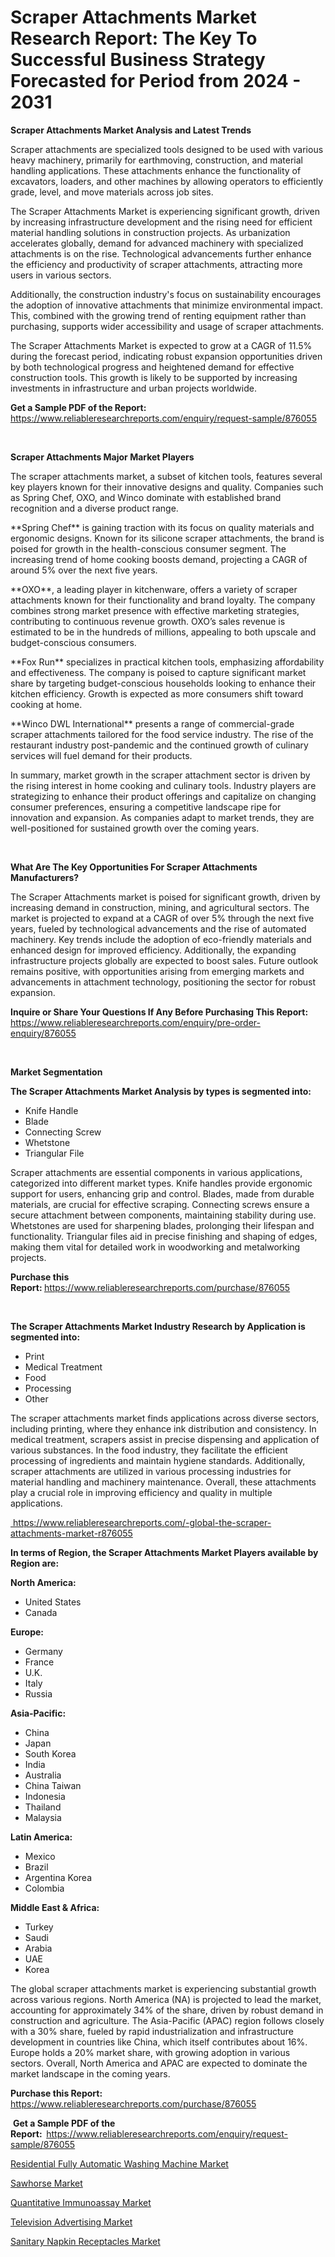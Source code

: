 <p><h1>Scraper Attachments Market Research Report: The Key To Successful Business Strategy Forecasted for Period from 2024 - 2031</h1></p><p><strong>Scraper Attachments Market Analysis and Latest Trends</strong></p>
<p><p>Scraper attachments are specialized tools designed to be used with various heavy machinery, primarily for earthmoving, construction, and material handling applications. These attachments enhance the functionality of excavators, loaders, and other machines by allowing operators to efficiently grade, level, and move materials across job sites. </p><p>The Scraper Attachments Market is experiencing significant growth, driven by increasing infrastructure development and the rising need for efficient material handling solutions in construction projects. As urbanization accelerates globally, demand for advanced machinery with specialized attachments is on the rise. Technological advancements further enhance the efficiency and productivity of scraper attachments, attracting more users in various sectors.</p><p>Additionally, the construction industry's focus on sustainability encourages the adoption of innovative attachments that minimize environmental impact. This, combined with the growing trend of renting equipment rather than purchasing, supports wider accessibility and usage of scraper attachments. </p><p>The Scraper Attachments Market is expected to grow at a CAGR of 11.5% during the forecast period, indicating robust expansion opportunities driven by both technological progress and heightened demand for effective construction tools. This growth is likely to be supported by increasing investments in infrastructure and urban projects worldwide.</p></p>
<p><strong>Get a Sample PDF of the Report:&nbsp;</strong> <a href="https://www.reliableresearchreports.com/enquiry/request-sample/876055">https://www.reliableresearchreports.com/enquiry/request-sample/876055</a></p>
<p>&nbsp;</p>
<p><strong>Scraper Attachments Major Market Players</strong></p>
<p><p>The scraper attachments market, a subset of kitchen tools, features several key players known for their innovative designs and quality. Companies such as Spring Chef, OXO, and Winco dominate with established brand recognition and a diverse product range.</p><p>**Spring Chef** is gaining traction with its focus on quality materials and ergonomic designs. Known for its silicone scraper attachments, the brand is poised for growth in the health-conscious consumer segment. The increasing trend of home cooking boosts demand, projecting a CAGR of around 5% over the next five years.</p><p>**OXO**, a leading player in kitchenware, offers a variety of scraper attachments known for their functionality and brand loyalty. The company combines strong market presence with effective marketing strategies, contributing to continuous revenue growth. OXO’s sales revenue is estimated to be in the hundreds of millions, appealing to both upscale and budget-conscious consumers.</p><p>**Fox Run** specializes in practical kitchen tools, emphasizing affordability and effectiveness. The company is poised to capture significant market share by targeting budget-conscious households looking to enhance their kitchen efficiency. Growth is expected as more consumers shift toward cooking at home.</p><p>**Winco DWL International** presents a range of commercial-grade scraper attachments tailored for the food service industry. The rise of the restaurant industry post-pandemic and the continued growth of culinary services will fuel demand for their products.</p><p>In summary, market growth in the scraper attachment sector is driven by the rising interest in home cooking and culinary tools. Industry players are strategizing to enhance their product offerings and capitalize on changing consumer preferences, ensuring a competitive landscape ripe for innovation and expansion. As companies adapt to market trends, they are well-positioned for sustained growth over the coming years.</p></p>
<p>&nbsp;</p>
<p><strong>What Are The Key Opportunities For Scraper Attachments Manufacturers?</strong></p>
<p><p>The Scraper Attachments market is poised for significant growth, driven by increasing demand in construction, mining, and agricultural sectors. The market is projected to expand at a CAGR of over 5% through the next five years, fueled by technological advancements and the rise of automated machinery. Key trends include the adoption of eco-friendly materials and enhanced design for improved efficiency. Additionally, the expanding infrastructure projects globally are expected to boost sales. Future outlook remains positive, with opportunities arising from emerging markets and advancements in attachment technology, positioning the sector for robust expansion.</p></p>
<p><strong>Inquire or Share Your Questions If Any Before Purchasing This Report:</strong> <a href="https://www.reliableresearchreports.com/enquiry/pre-order-enquiry/876055">https://www.reliableresearchreports.com/enquiry/pre-order-enquiry/876055</a></p>
<p>&nbsp;</p>
<p><strong>Market Segmentation</strong></p>
<p><strong>The Scraper Attachments Market Analysis by types is segmented into:</strong></p>
<p><ul><li>Knife Handle</li><li>Blade</li><li>Connecting Screw</li><li>Whetstone</li><li>Triangular File</li></ul></p>
<p><p>Scraper attachments are essential components in various applications, categorized into different market types. Knife handles provide ergonomic support for users, enhancing grip and control. Blades, made from durable materials, are crucial for effective scraping. Connecting screws ensure a secure attachment between components, maintaining stability during use. Whetstones are used for sharpening blades, prolonging their lifespan and functionality. Triangular files aid in precise finishing and shaping of edges, making them vital for detailed work in woodworking and metalworking projects.</p></p>
<p><strong>Purchase this Report:&nbsp;</strong><a href="https://www.reliableresearchreports.com/purchase/876055">https://www.reliableresearchreports.com/purchase/876055</a></p>
<p>&nbsp;</p>
<p><strong>The Scraper Attachments Market Industry Research by Application is segmented into:</strong></p>
<p><ul><li>Print</li><li>Medical Treatment</li><li>Food</li><li>Processing</li><li>Other</li></ul></p>
<p><p>The scraper attachments market finds applications across diverse sectors, including printing, where they enhance ink distribution and consistency. In medical treatment, scrapers assist in precise dispensing and application of various substances. In the food industry, they facilitate the efficient processing of ingredients and maintain hygiene standards. Additionally, scraper attachments are utilized in various processing industries for material handling and machinery maintenance. Overall, these attachments play a crucial role in improving efficiency and quality in multiple applications.</p></p>
<p><a href="https://www.reliableresearchreports.com/-global-the-scraper-attachments-market-r876055">&nbsp;https://www.reliableresearchreports.com/-global-the-scraper-attachments-market-r876055</a></p>
<p><strong>In terms of Region, the Scraper Attachments Market Players available by Region are:</strong></p>
<p>
    <p> <strong> North America: </strong>
        <ul>
            <li>United States</li>
            <li>Canada</li>
        </ul>
        </p> 
    <p> <strong> Europe: </strong>
        <ul>
            <li>Germany</li>
            <li>France</li>
            <li>U.K.</li>
            <li>Italy</li>
            <li>Russia</li>
        </ul>
        </p> 
    <p> <strong> Asia-Pacific: </strong>
        <ul>
            <li>China</li>
            <li>Japan</li>
            <li>South Korea</li>
            <li>India</li>
            <li>Australia</li>
            <li>China Taiwan</li>
            <li>Indonesia</li>
            <li>Thailand</li>
            <li>Malaysia</li>
        </ul>
        </p> 
    <p> <strong> Latin America: </strong>
        <ul>
            <li>Mexico</li>
            <li>Brazil</li>
            <li>Argentina Korea</li>
            <li>Colombia</li>
        </ul>
        </p> 
    <p> <strong> Middle East & Africa: </strong>
        <ul>
            <li>Turkey</li>
            <li>Saudi</li>
            <li>Arabia</li>
            <li>UAE</li>
            <li>Korea</li>
        </ul>
    </p>
    </p>
<p><p>The global scraper attachments market is experiencing substantial growth across various regions. North America (NA) is projected to lead the market, accounting for approximately 34% of the share, driven by robust demand in construction and agriculture. The Asia-Pacific (APAC) region follows closely with a 30% share, fueled by rapid industrialization and infrastructure development in countries like China, which itself contributes about 16%. Europe holds a 20% market share, with growing adoption in various sectors. Overall, North America and APAC are expected to dominate the market landscape in the coming years.</p></p>
<p><strong>Purchase this Report: </strong><a href="https://www.reliableresearchreports.com/purchase/876055">https://www.reliableresearchreports.com/purchase/876055</a></p>
<p>&nbsp;<strong>Get a Sample PDF of the Report:&nbsp;&nbsp;</strong><a href="https://www.reliableresearchreports.com/enquiry/request-sample/876055">https://www.reliableresearchreports.com/enquiry/request-sample/876055</a></p>
<p><strong></strong></p>
<p><p><a href="https://issuu.com/reportprime-2/docs/residential-fully-automatic-washing_cfcc59c07f3b44">Residential Fully Automatic Washing Machine Market</a></p><p><a href="https://github.com/prosalinda88/Market-Research-Report-List-6/blob/main/sawhorse-market.md">Sawhorse Market</a></p><p><a href="https://www.linkedin.com/pulse/quantitative-immunoassay-market-share-size-trends-industry-k0zqf?trackingId=9CMisdHgSOitmcJwWLy5Aw%3D%3D">Quantitative Immunoassay Market</a></p><p><a href="https://www.linkedin.com/pulse/global-television-advertising-industry-analysis-share-growth-ohief?trackingId=eFpooLH9Ttql8yVD7KRoCA%3D%3D">Television Advertising Market</a></p><p><a href="https://github.com/NorbertYates/Market-Research-Report-List-6/blob/main/sanitary-napkin-receptacles-market.md">Sanitary Napkin Receptacles Market</a></p></p>
